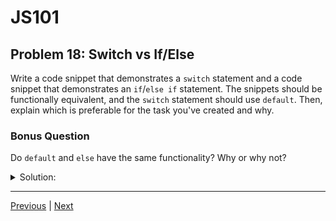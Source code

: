 # JS101
## Problem 18: Switch vs If/Else

Write a code snippet that demonstrates a `switch` statement and a code snippet that demonstrates an `if`/`else if` statement. The snippets should be functionally equivalent, and the `switch` statement should use `default`. Then, explain which is preferable for the task you've created and why.

### Bonus Question
Do `default` and `else` have the same functionality? Why or why not?

<details>
<summary>Solution:</summary>

```js
// Using switch statement
function getDayType(day) {
  switch(day) {
    case 'Monday':
    case 'Tuesday':
    case 'Wednesday':
    case 'Thursday':
    case 'Friday':
      return 'Weekday';
    case 'Saturday':
    case 'Sunday':
      return 'Weekend';
    default:
      return 'Invalid day';
  }
}

// Using if/else if statement
function getDayType(day) {
  if (day === 'Monday' || day === 'Tuesday' || day === 'Wednesday' || 
      day === 'Thursday' || day === 'Friday') {
    return 'Weekday';
  } else if (day === 'Saturday' || day === 'Sunday') {
    return 'Weekend';
  } else {
    return 'Invalid day';
  }
}
```

**Explanation:**
The `switch` statement is preferable for this task because it's more readable when checking a single value against multiple possible matches. It also makes the fall-through behavior (multiple cases sharing the same code) more explicit and cleaner.

**Bonus Question:**
Yes and no. Both `default` and `else` execute when no previous condition is met. However, `default` in a `switch` statement executes when no `case` matches, and requires `break` statements to prevent fall-through. `else` executes when all previous conditions are false and doesn't require special handling.

</details>

---

[Previous](017.md) | [Next](019.md)


